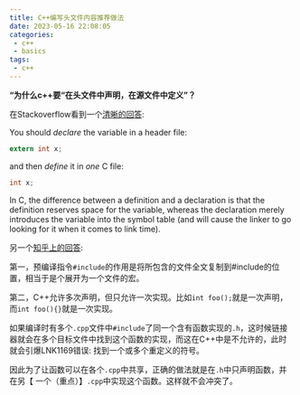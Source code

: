 ```yaml
---
title: C++编写头文件内容推荐做法
date: 2023-05-16 22:08:05
categories:
 - c++
 - basics
tags:
 - c++
---
```


**“为什么c++要“在头文件中声明，在源文件中定义”？**

在Stackoverflow看到一个[清晰的回答](https://stackoverflow.com/a/1164190/16317008):

You should *declare* the variable in a header file:

```c
extern int x;
```

and then *define* it in *one* C file:

```c
int x;
```

In C, the difference between a definition and a declaration is that the definition reserves space for the variable, whereas the declaration merely introduces the variable into the symbol table (and will cause the linker to go looking for it when it comes to link time). 

另一个[知乎上的回答](https://www.zhihu.com/question/58547318/answer/157444718):

第一，预编译指令`#include`的作用是将所包含的文件全文复制到#include的位置，相当于是个展开为一个文件的宏。

第二，C++允许多次声明，但只允许一次实现。比如`int foo();`就是一次声明，而`int foo(){}`就是一次实现。

如果编译时有多个`.cpp`文件中`#include`了同一个含有函数实现的`.h`，这时候链接器就会在多个目标文件中找到这个函数的实现，而这在C++中是不允许的，此时就会引爆LNK1169错误: 找到一个或多个重定义的符号。

因此为了让函数可以在各个`.cpp`中共享，正确的做法就是在`.h`中只声明函数，并在另【 一个（重点）】`.cpp`中实现这个函数。这样就不会冲突了。
